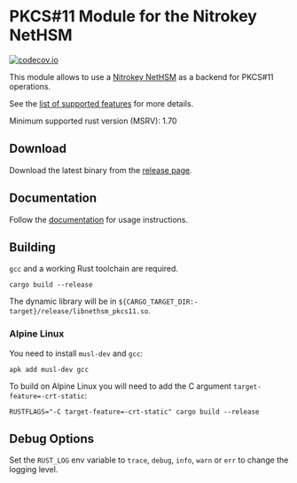 # PKCS#11 Module for the Nitrokey NetHSM

[![codecov.io][codecov-badge]][codecov-url]

[codecov-badge]: https://codecov.io/gh/nitrokey/nethsm-pkcs11/branch/main/graph/badge.svg
[codecov-url]: https://app.codecov.io/gh/nitrokey/nethsm-pkcs11/tree/main

This module allows to use a [Nitrokey NetHSM](https://www.nitrokey.com/products/nethsm) as a backend for PKCS#11 operations.

See the [list of supported features](./features.md) for more details.

Minimum supported rust version (MSRV): 1.70
## Download

Download the latest binary from the [release page](https://github.com/Nitrokey/nethsm-pkcs11/releases).

## Documentation

Follow the [documentation](https://docs.nitrokey.com/nethsm/pkcs11-setup.html) for usage instructions.

## Building

`gcc` and a working Rust toolchain are required.

```
cargo build --release
```

The dynamic library will be in `${CARGO_TARGET_DIR:-target}/release/libnethsm_pkcs11.so`.

### Alpine Linux

You need to install `musl-dev` and `gcc`:

```
apk add musl-dev gcc
```

To build on Alpine Linux you will need to add the C argument `target-feature=-crt-static`:

```
RUSTFLAGS="-C target-feature=-crt-static" cargo build --release
```

## Debug Options

Set the `RUST_LOG` env variable to `trace`, `debug`, `info`, `warn` or `err` to change the logging level.
